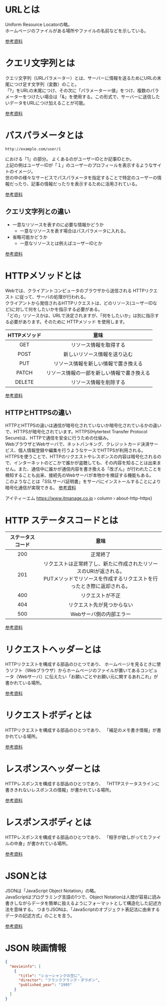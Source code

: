 # URLとは

Uniform Resource Locatorの略。
<br>ホームページのファイルがある場所やファイルの名前などを示している。

[参考資料](https://wa3.i-3-i.info/word214.html)

# クエリ文字列とは

クエリ文字列（URLパラメーター）とは、サーバーに情報を送るためにURLの末尾につけ足す文字列（変数）のこと。<br>
「?」をURLの末尾につけ、その次に「パラメーター＝値」をつけ、複数のパラメーターをつけたい場合は「&」を使用する。この形式で、サーバーに送信したいデータをURLにつけ加えることが可能。

[参考資料](https://online.dhw.co.jp/kuritama/query-string/#:~:text=%E3%82%AF%E3%82%A8%E3%83%AA%E6%96%87%E5%AD%97%E5%88%97%EF%BC%88URL%E3%83%91%E3%83%A9%E3%83%A1%E3%83%BC%E3%82%BF%E3%83%BC%EF%BC%89%E3%81%A8%E3%81%AF%E3%80%81%E3%82%B5%E3%83%BC%E3%83%90%E3%83%BC%E3%81%AB,%E3%81%A4%E3%81%91%E5%8A%A0%E3%81%88%E3%82%8B%E3%81%93%E3%81%A8%E3%81%8C%E5%8F%AF%E8%83%BD%E3%81%A7%E3%81%99%E3%80%82)

# パスパラメータとは

```
http://example.com/user/1
```

における「1」の部分。
よくあるのがユーザーIDとか記事IDとか。
<br>上記の例はユーザーIDが「１」のユーザーのプロフィールを表示するようなサイトのイメージ。
<br>世の中の様々なサービスでパスパラメータを指定することで特定のユーザーの情報だったり、記事の情報だったりを表示するために活用されている。

[参考資料](https://zenn.dev/fujishiro/scraps/3a060b10b17a93)

## クエリ文字列との違い

- 一意なリソースを表すのに必要な情報かどうか
    - 一意なリソースを表す場合はパスパラメータに入れる。
- 省略可能かどうか
    - 一意なリソースとは例えばユーザーIDとか

[参考資料](https://qiita.com/Marusoccer/items/7ccc7c959ccb5efc080f)

# HTTPメソッドとは

Webでは、クライアントコンピュータのブラウザから送信される HTTPリクエスト に従って、サーバの処理が行われる。
<br>クライアントから発信されるHTTPリクエストは、どのリソース(ユーザーIDなど)に対して何をしたいかを指示する必要がある。
<br>「どの」リソースかは、URLで決定されますが、「何をしたいか」は別に指示する必要があります。そのために HTTPメソッド を使用します。

| HTTPメソッド |          意味           |
|:--------:|:---------------------:|
|   GET    |      リソース情報を取得する      |
|   POST   |    新しいリソース情報を送り込む     |
|   PUT    |  リソース情報を新しい情報で置き換える   |
|  PATCH   | リソース情報の一部を新しい情報で書き換える |
|  DELETE  |      リソース情報を削除する      |

[参考資料](https://notepm.jp/help/markdown-table)

## HTTPとHTTPSの違い
HTTPとHTTPSの違いは通信が暗号化されていないか暗号化されているかの違いで、HTTPSが暗号化されています。HTTPS(Hytertext Transfer Protocol Secure)は、HTTPで通信を安全に行うための仕組み。
<br>WebブラウザとWebサーバで、ネットバンキング、クレジットカード決済サービス、個人情報登録や編集を行うようなケースでHTTPSが利用される。
<br>HTTPSを使うことで、HTTPのリクエストやレスポンスの内容は暗号化されるので、インターネットのどこかで誰かが盗聴しても、その内容を知ることは出来ません。また、通信中に誰かが通信内容を書き換える「改ざん」が行われたことを検知することも出来、接続先のWebサーバが本物かを検証する機能もある。
<br>このようなことは「SSLサーバ証明書」をサーバにインストールすることにより暗号化通信が実現できる。
[参考資料](https://www.itmanage.co.jp/column/about-http-https/)

アイティーエム
https://www.itmanage.co.jp › column › about-http-https}

# HTTP ステータスコードとは

| ステータスコード |                                     意味                                     |
|:--------:|:--------------------------------------------------------------------------:|
|   200    |                                    正常終了                                    |
|   201    | リクエストは正常終了し、新たに作成されたリソースのURIが返される。<br>PUTメソッドでリソースを作成するリクエストを行ったとき際に返却される。 |
|   400    |                                  リクエストが不正                                  |
|   404    |                               リクエスト先が見つからない                                |
|   500    |                               Webサーバ側の内部エラー                                |

[参考資料](https://medium-company.com/http%E3%82%B9%E3%83%86%E3%83%BC%E3%82%BF%E3%82%B9%E3%82%B3%E3%83%BC%E3%83%89/)

# リクエストヘッダーとは

HTTPリクエストを構成する部品のひとつであり、
ホームページを見るときに使うソフト（Webブラウザ）からホームページのファイルが置いてあるコンピュータ（Webサーバ）に伝えたい「お願いごとやお願い元に関するあれこれ」が書かれている場所。

[参考資料](https://wa3.i-3-i.info/word1844.html)

# リクエストボディとは

HTTPリクエストを構成する部品のひとつであり、
「補足のメモ書き情報」が書かれている場所。

[参考資料](https://wa3.i-3-i.info/word1845.html)

# レスポンスヘッダーとは

HTTPレスポンスを構成する部品のひとつであり、
「HTTPステータスラインに書ききれないレスポンスの情報」が書かれている場所。

[参考資料](https://wa3.i-3-i.info/word1847.html)

# レスポンスボディとは

HTTPレスポンスを構成する部品のひとつであり、
「相手が欲しがってたファイルの中身」が書かれている場所。

[参考資料](https://wa3.i-3-i.info/word1848.html)

# JSONとは

JSONは「JavaScript Object Notation」の略。
<br>JavaScriptはプログラミング言語の1つで、Object Notationは人間が容易に読み書きしながらデータを簡単に扱えるようにフォーマットとして構造化した記述方法を意味する。
つまりJSONは、「JavaScriptのオブジェクト表記法に由来するデータの記述方式」のことを言う。

[参考資料](https://cloudapi.kddi-web.com/magazine/json-javascript-object-notation)

# JSON 映画情報

```JSON
{
  "movieinfo": [
    {
      "title": "ショーシャンクの空に",
      "director": "フランクフランク・ダラボン",
      "published_year": "1995"
    }
  ]
}
```


